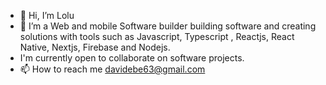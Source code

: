 - 👋 Hi, I’m Lolu
- 👀 I’m a Web and mobile Software builder building software and creating solutions with tools such as Javascript, Typescript , Reactjs, React Native, Nextjs, Firebase and Nodejs.
- I'm currently open to collaborate on software projects.  
- 📫 How to reach me davidebe63@gmail.com

<!---
thisdotLolu/thisdotLolu is a ✨ special ✨ repository because its `README.md` (this file) appears on your GitHub profile.
You can click the Preview link to take a look at your changes.
--->

